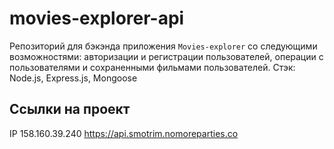 # movies-explorer-api

Репозиторий для бэкэнда приложения `Movies-explorer` со следующими возможностями: авторизации и регистрации пользователей, операции с пользователями и сохраненными фильмами пользователей.
Стэк: Node.js, Express.js, Mongoose

## Ссылки на проект

IP 158.160.39.240
https://api.smotrim.nomoreparties.co
